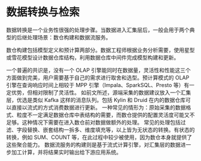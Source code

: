 # 数据转换与检索

数据转换是一个业务性很强的处理步骤。当数据进入汇集层后，一般会用于两个典型的后继处理场景：数仓构建和数据流服务。

数仓构建包括模型定义和预计算两部分。数据工程师根据业务分析需要，使用星型或雪花模型设计数据仓库结构，利用数据仓库中间件完成模型构建和更新。

一个普遍的共识是，没有一个 OLAP 引擎能同时在数据量，灵活性和性能这三个方面做到完美，用户需要基于自己的需求进行取舍和选型。预计算模式的 OLAP 引擎在查询响应时间上相较于 MPP 引擎（Impala、SparkSQL、Presto 等）有一定优势，但相对限制了灵活性。
如前文所述，源端采集的数据建议放入一个汇集层，优选是类似 Kafka 这样的消息队列。包括 Kylin 和 Druid 在内的数据仓库可以直接以流式的方式消费数据进行更新。
一种常见的情形为：原始采集的数据格式、粒度不一定满足数据仓库中表结构的需要，而数仓提供的配置灵活度可能又不足够。这种情况下需要在进入数仓前对数据做额外的处理。
常见的处理包括过滤、字段替换、嵌套结构一拆多、维度填充等，以上皆为无状态的转换。有状态的转换，例如 SUM、COUNT 等，在此过程中较少被使用，因为数仓本身就提供了这些聚合能力。
数据流服务的构建则是基于流式计算引擎，对汇集层的数据进一步加工计算，并将结果实时输出给下游应用系统。